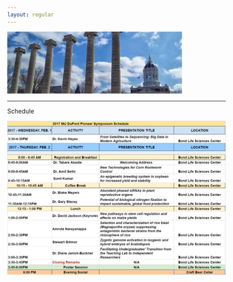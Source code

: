 ```yaml
---
layout: regular
---
```


<img src="/img/column3.jpg" style="max-width:80%"/> 

<hr style="clear: both;" />

Schedule

<img src="/img/schedule-3.png" style="max-width:100%"/>
